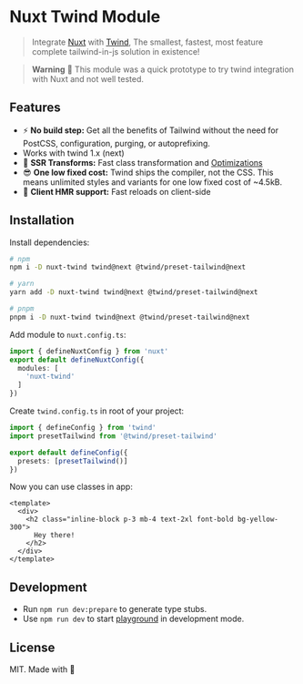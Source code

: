 # Nuxt Twind Module

> Integrate [Nuxt](https://v3.nuxtjs.org/) with [Twind](https://twind.style/), The smallest, fastest, most feature complete tailwind-in-js solution in existence!

>  **Warning**
> 🧪  This module was a quick prototype to try twind integration with Nuxt and not well tested.

## Features

- ⚡️ **No build step:** Get all the benefits of Tailwind without the need for PostCSS, configuration, purging, or autoprefixing.
- Works with twind 1.x (next)
- 🚀 **SSR Transforms:** Fast class transformation and [Optimizations](https://twind.style/docs/grouping-syntax)
- 😎 **One low fixed cost:** Twind ships the compiler, not the CSS. This means unlimited styles and variants for one low fixed cost of ~4.5kB.
- 🚗 **Client HMR support:** Fast reloads on client-side


## Installation

Install dependencies:

```sh
# npm
npm i -D nuxt-twind twind@next @twind/preset-tailwind@next

# yarn
yarn add -D nuxt-twind twind@next @twind/preset-tailwind@next

# pnpm
pnpm i -D nuxt-twind twind@next @twind/preset-tailwind@next
```

Add module to `nuxt.config.ts`:

```ts
import { defineNuxtConfig } from 'nuxt'
export default defineNuxtConfig({
  modules: [
    'nuxt-twind'
  ]
})
```

Create `twind.config.ts` in root of your project:


```ts
import { defineConfig } from 'twind'
import presetTailwind from '@twind/preset-tailwind'

export default defineConfig({
  presets: [presetTailwind()]
})
```

Now you can use classes in app:

```vue
<template>
  <div>
    <h2 class="inline-block p-3 mb-4 text-2xl font-bold bg-yellow-300">
      Hey there!
    </h2>
  </div>
</template>
```

## Development

- Run `npm run dev:prepare` to generate type stubs.
- Use `npm run dev` to start [playground](./playground) in development mode.

## License

MIT. Made with 💚
